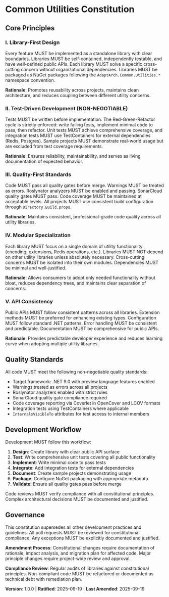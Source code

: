 <!--
Sync Impact Report:
- Version change: initial → 1.0.0
- New constitution creation based on common-utilities project characteristics
- Added sections: Library Design Principles, Quality Standards, Development Workflow, Governance
- Follow-up TODOs: None - all placeholders resolved
-->

# Common Utilities Constitution

## Core Principles

### I. Library-First Design
Every feature MUST be implemented as a standalone library with clear boundaries. Libraries MUST be self-contained, independently testable, and have well-defined public APIs. Each library MUST solve a specific cross-cutting concern without organizational dependencies. Libraries MUST be packaged as NuGet packages following the `AdaptArch.Common.Utilities.*` namespace convention.

**Rationale**: Promotes reusability across projects, maintains clean architecture, and reduces coupling between different utility concerns.

### II. Test-Driven Development (NON-NEGOTIABLE)
Tests MUST be written before implementation. The Red-Green-Refactor cycle is strictly enforced: write failing tests, implement minimal code to pass, then refactor. Unit tests MUST achieve comprehensive coverage, and integration tests MUST use TestContainers for external dependencies (Redis, Postgres). Sample projects MUST demonstrate real-world usage but are excluded from test coverage requirements.

**Rationale**: Ensures reliability, maintainability, and serves as living documentation of expected behavior.

### III. Quality-First Standards
Code MUST pass all quality gates before merge. Warnings MUST be treated as errors. Roslynator analyzers MUST be enabled and passing. SonarCloud quality gates MUST pass. Code coverage MUST be maintained at acceptable levels. All projects MUST use consistent build configuration through `Directory.Build.props`.

**Rationale**: Maintains consistent, professional-grade code quality across all utility libraries.

### IV. Modular Specialization
Each library MUST focus on a single domain of utility functionality (encoding, extensions, Redis operations, etc.). Libraries MUST NOT depend on other utility libraries unless absolutely necessary. Cross-cutting concerns MUST be isolated into their own modules. Dependencies MUST be minimal and well-justified.

**Rationale**: Allows consumers to adopt only needed functionality without bloat, reduces dependency trees, and maintains clear separation of concerns.

### V. API Consistency
Public APIs MUST follow consistent patterns across all libraries. Extension methods MUST be preferred for enhancing existing types. Configuration MUST follow standard .NET patterns. Error handling MUST be consistent and predictable. Documentation MUST be comprehensive for public APIs.

**Rationale**: Provides predictable developer experience and reduces learning curve when adopting multiple utility libraries.

## Quality Standards

All code MUST meet the following non-negotiable quality standards:
- Target framework: .NET 9.0 with preview language features enabled
- Warnings treated as errors across all projects
- Roslynator analyzers enabled with strict rules
- SonarCloud quality gate compliance required
- Code coverage reporting via Coverlet in OpenCover and LCOV formats
- Integration tests using TestContainers where applicable
- `InternalsVisibleTo` attributes for test access to internal members

## Development Workflow

Development MUST follow this workflow:
1. **Design**: Create library with clear public API surface
2. **Test**: Write comprehensive unit tests covering all public functionality
3. **Implement**: Write minimal code to pass tests
4. **Integrate**: Add integration tests for external dependencies
5. **Document**: Create sample projects demonstrating usage
6. **Package**: Configure NuGet packaging with appropriate metadata
7. **Validate**: Ensure all quality gates pass before merge

Code reviews MUST verify compliance with all constitutional principles. Complex architectural decisions MUST be documented and justified.

## Governance

This constitution supersedes all other development practices and guidelines. All pull requests MUST be reviewed for constitutional compliance. Any exceptions MUST be explicitly documented and justified.

**Amendment Process**: Constitutional changes require documentation of rationale, impact analysis, and migration plan for affected code. Major principle changes require project-wide review and approval.

**Compliance Review**: Regular audits of libraries against constitutional principles. Non-compliant code MUST be refactored or documented as technical debt with remediation plan.

**Version**: 1.0.0 | **Ratified**: 2025-09-19 | **Last Amended**: 2025-09-19

